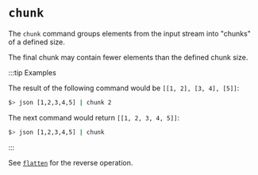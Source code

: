 # `chunk`

The `chunk` command groups elements from the input stream into "chunks" of a defined size.

The final chunk may contain fewer elements than the defined chunk size.

:::tip Examples

The result of the following command would be `[[1, 2], [3, 4], [5]]`:

```bash
$> json [1,2,3,4,5] | chunk 2
```

The next command would return `[[1, 2, 3, 4, 5]]`:

```bash
$> json [1,2,3,4,5] | chunk
```

:::

See [`flatten`](./flatten.md) for the reverse operation.

